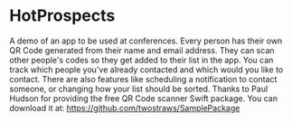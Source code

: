 # HotProspects
A demo of an app to be used at conferences. Every person has their own QR Code generated from their name and email address. They can scan other people's codes so they get added to their list in the app. You can track which people you've already contacted and which would you like to contact. There are also features like scheduling a notification to contact someone, or changing how your list should be sorted.
Thanks to Paul Hudson for providing the free QR Code scanner Swift package. You can download it at: https://github.com/twostraws/SamplePackage
